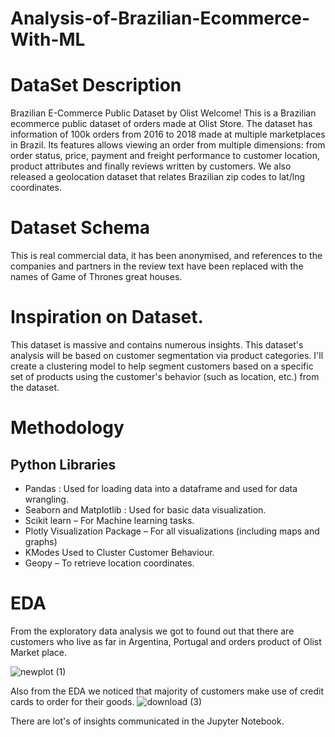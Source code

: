 # Analysis-of-Brazilian-Ecommerce-With-ML

# DataSet Description
Brazilian E-Commerce Public Dataset by Olist
Welcome! This is a Brazilian ecommerce public dataset of orders made at Olist Store. The dataset has information of 100k orders from 2016 to 2018 made at multiple marketplaces in Brazil. Its features allows viewing an order from multiple dimensions: from order status, price, payment and freight performance to customer location, product attributes and finally reviews written by customers. We also released a geolocation dataset that relates Brazilian zip codes to lat/lng coordinates.

# Dataset Schema

This is real commercial data, it has been anonymised, and references to the companies and partners in the review text have been replaced with the names of Game of Thrones great houses.

# Inspiration on Dataset.
This dataset is massive and contains numerous insights. This dataset's analysis will be based on customer segmentation via product categories. I'll create a clustering model to help segment customers based on a specific set of products using the customer's behavior (such as location, etc.) from the dataset.

# Methodology
## Python Libraries
- Pandas : Used for loading data into a dataframe and used for data wrangling.
-  Seaborn and Matplotlib : Used for basic data visualization.
- Scikit learn – For Machine learning tasks.
- Plotly Visualization Package – For all visualizations (including maps and graphs)
- KModes  Used to Cluster Customer Behaviour.
- Geopy – To retrieve location coordinates.

# EDA 
From the exploratory data analysis we got to found out that there are customers who live as far in Argentina, Portugal and orders product of Olist Market place.

![newplot (1)](https://user-images.githubusercontent.com/73393430/181525245-d55985fd-d658-46b3-b78f-7db65c369202.png)

Also from the EDA we noticed that majority of customers make use of credit cards to order for their goods.
![download (3)](https://user-images.githubusercontent.com/73393430/181525559-3c8b82d8-c025-43e2-bc8c-5e5b85580c63.png)

There are lot's of insights communicated in the Jupyter Notebook.

